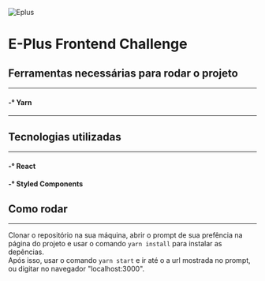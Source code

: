 ![Eplus](https://www.agenciaeplus.com.br/wp-content/themes/eplus/images/agencia-eplus-n-logo.png)

# E-Plus Frontend Challenge

## Ferramentas necessárias para rodar o projeto

---

#### -° Yarn

---

## Tecnologias utilizadas

---

#### -° React
#### -° Styled Components

## Como rodar

---

Clonar o repositório na sua máquina, abrir o prompt de sua prefência na página do projeto e usar o comando `yarn install` para instalar as depências. <br/> Após isso, usar o comando `yarn start` e ir até o a url mostrada no prompt, ou digitar no navegador "localhost:3000".
